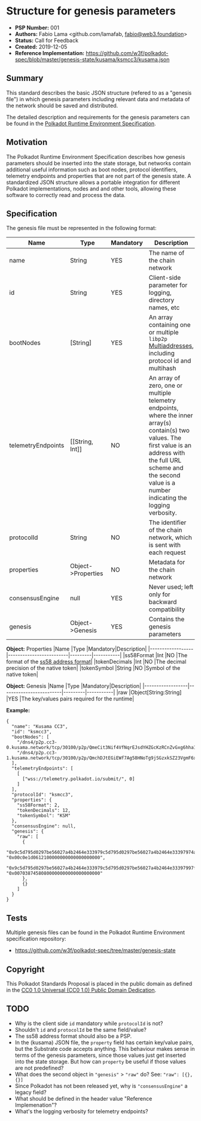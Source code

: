 # Structure for genesis parameters

* **PSP Number:** 001
* **Authors:** Fabio Lama <github.com/lamafab, fabio@web3.foundation>
* **Status:** Call for Feedback
* **Created:** 2019-12-05
* **Reference Implementation:** https://github.com/w3f/polkadot-spec/blob/master/genesis-state/kusama/ksmcc3/kusama.json

## Summary

This standard describes the basic JSON structure (refered to as a "genesis file") in which genesis parameters including relevant data and metadata of the network should be saved and distributed.

The detailed description and requirements for the genesis parameters can be found in the [Polkadot Runtime Environment Specification](https://github.com/w3f/polkadot-spec).

## Motivation

The Polkadot Runtime Environment Specification describes how genesis parameters should be inserted into the state storage, but networks contain additional useful information such as boot nodes, protocol identifiers, telemetry endpoints and properties that are not part of the genesis state. A standardized JSON structure allows a portable integration for different Polkadot implementations, nodes and and other tools, allowing these software to correctly read and process the data.

## Specification

The genesis file must be represented in the following format:

|Name              |Type                     |Mandatory|Description|
|------------------|-------------------------|---------|-----------|
|name              |String                   |YES      |The name of the chain network|
|id                |String                   |YES      |Client-side parameter for logging, directory names, etc |
|bootNodes         |[String]            |YES      |An array containing one or multiple `libp2p` [Multiaddresses](https://docs.libp2p.io/concepts/addressing/), including protocol id and multihash|
|telemetryEndpoints|[[String, Int]]|NO       |An array of zero, one or multiple telemetry endpoints, where the inner array(s) contain(s) two values. The first value is an address with the full URL scheme and the second value is a number indicating the logging verbosity.|
|protocolId        |String                   |NO       |The identifier of the chain network, which is sent with each request|
|properties        |Object->Properties       |NO       |Metadata for the chain network|
|consensusEngine   |null                     |YES      |Never used; left only for backward compatibility|
|genesis           |Object->Genesis          |YES      |Contains the genesis parameters|

**Object:** Properties
|Name              |Type                     |Mandatory|Description|
|------------------|-------------------------|---------|-----------|
|ss58Format        |Int                      |NO       |The format of the [ss58 address format](https://github.com/paritytech/substrate/wiki/External-Address-Format-(SS58))|
|tokenDecimals     |Int                      |NO       |The decimal precision of the native token|
|tokenSymbol       |String                   |NO       |Symbol of the native token|

**Object:** Genesis
|Name              |Type                     |Mandatory|Description|
|------------------|-------------------------|---------|-----------|
|raw               |Object[String:String]       |YES      |The key/values pairs required for the runtime|

**Example:**
```
{
  "name": "Kusama CC3",
  "id": "ksmcc3",
  "bootNodes": [
    "/dns4/p2p.cc3-0.kusama.network/tcp/30100/p2p/QmeCit3Nif4VfNqrEJsdYHZGcKzRCnZvGxg6hha1iNj4mk",
    "/dns4/p2p.cc3-1.kusama.network/tcp/30100/p2p/QmchDJtEGiEWf7Ag58HNoTg9jSGzxkSZ23VgmF6xiLKKsZ"
  ],
  "telemetryEndpoints": [
    [
      ["wss://telemetry.polkadot.io/submit/", 0]
    ]
  ],
  "protocolId": "ksmcc3",
  "properties": {
    "ss58Format": 2,
    "tokenDecimals": 12,
    "tokenSymbol": "KSM"
  },
  "consensusEngine": null,
  "genesis": {
    "raw": [
      {
        "0x9c5d795d0297be56027a4b2464e333979c5d795d0297be56027a4b2464e33397974a8f6e094002e424b603628718939b060c4c6305a73d36a014468c29b8b7d7": "0x00c0e1d0612100000000000000000000",
        "0x9c5d795d0297be56027a4b2464e333979c5d795d0297be56027a4b2464e33397997f7003f78328f30c57e6ce10b1956c77d2187fe08441845cc0c18273852039": "0x00703874580800000000000000000000"
      },
      {}
    ]
  }
}
```

## Tests

Multiple genesis files can be found in the Polkadot Runtime Environment specification repository:
- https://github.com/w3f/polkadot-spec/tree/master/genesis-state

## Copyright

This Polkadot Standards Proposal is placed in the public domain as defined in the [CC0 1.0 Universal (CC0 1.0) Public Domain Dedication](https://creativecommons.org/publicdomain/zero/1.0/).

## TODO
- Why is the client side `id` mandatory while `protocolId` is not?
- Shouldn't `id` and `protocolId` be the same field/value?
- The ss58 address format should also be a PSP.
- In the (kusama) JSON file, the `property` field has certain key/value pairs, but the Substrate code accepts anything. This behaviour makes sense in terms of the genesis parameters, since those values just get inserted into the state storage. But how can `property` be useful if those values are not predefined?
- What does the second object in `"genesis"` > `"raw"` do? See: `"raw": [{},{}]`
- Since Polkadot has not been released yet, why is `"consensusEngine"` a legacy field?
- What should be defined in the header value "Reference Implemenation"?
- What's the logging verbosity for telemetry endpoints?
